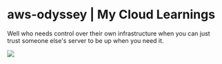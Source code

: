 # aws-odyssey | My Cloud Learnings

Well who needs control over their own infrastructure when you can just trust someone else's server to be up when you need it.

<img src = "https://user-images.githubusercontent.com/45159366/114321716-048b1c00-9ad1-11eb-828d-a5a5f2a3c726.png">
